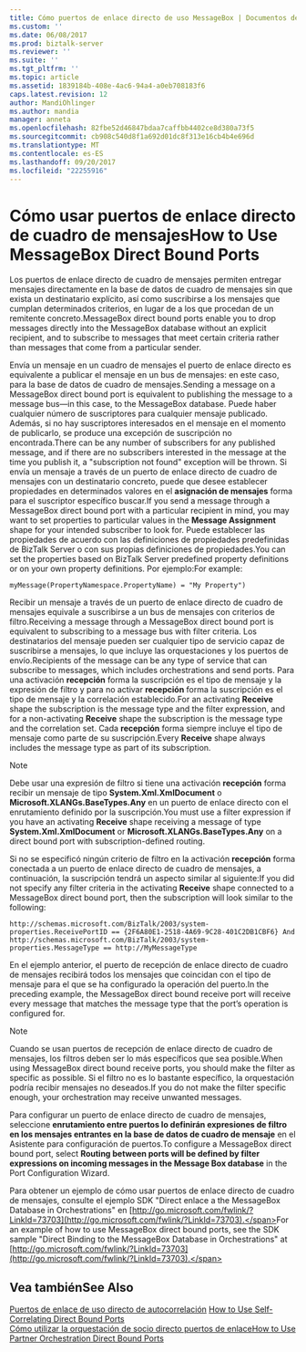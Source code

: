 ```yaml
---
title: Cómo puertos de enlace directo de uso MessageBox | Documentos de Microsoft
ms.custom: ''
ms.date: 06/08/2017
ms.prod: biztalk-server
ms.reviewer: ''
ms.suite: ''
ms.tgt_pltfrm: ''
ms.topic: article
ms.assetid: 1839184b-408e-4ac6-94a4-a0eb708183f6
caps.latest.revision: 12
author: MandiOhlinger
ms.author: mandia
manager: anneta
ms.openlocfilehash: 82fbe52d46847bdaa7caffbb4402ce8d380a73f5
ms.sourcegitcommit: cb908c540d8f1a692d01dc8f313e16cb4b4e696d
ms.translationtype: MT
ms.contentlocale: es-ES
ms.lasthandoff: 09/20/2017
ms.locfileid: "22255916"
---
```

# <a name="how-to-use-messagebox-direct-bound-ports"></a><span data-ttu-id="54449-102">Cómo usar puertos de enlace directo de cuadro de mensajes</span><span class="sxs-lookup"><span data-stu-id="54449-102">How to Use MessageBox Direct Bound Ports</span></span>
<span data-ttu-id="54449-103">Los puertos de enlace directo de cuadro de mensajes permiten entregar mensajes directamente en la base de datos de cuadro de mensajes sin que exista un destinatario explícito, así como suscribirse a los mensajes que cumplan determinados criterios, en lugar de a los que procedan de un remitente concreto.</span><span class="sxs-lookup"><span data-stu-id="54449-103">MessageBox direct bound ports enable you to drop messages directly into the MessageBox database without an explicit recipient, and to subscribe to messages that meet certain criteria rather than messages that come from a particular sender.</span></span>  
  
 <span data-ttu-id="54449-104">Envía un mensaje en un cuadro de mensajes el puerto de enlace directo es equivalente a publicar el mensaje en un bus de mensajes: en este caso, para la base de datos de cuadro de mensajes.</span><span class="sxs-lookup"><span data-stu-id="54449-104">Sending a message on a MessageBox direct bound port is equivalent to publishing the message to a message bus—in this case, to the MessageBox database.</span></span> <span data-ttu-id="54449-105">Puede haber cualquier número de suscriptores para cualquier mensaje publicado. Además, si no hay suscriptores interesados en el mensaje en el momento de publicarlo, se produce una excepción de suscripción no encontrada.</span><span class="sxs-lookup"><span data-stu-id="54449-105">There can be any number of subscribers for any published message, and if there are no subscribers interested in the message at the time you publish it, a "subscription not found" exception will be thrown.</span></span> <span data-ttu-id="54449-106">Si envía un mensaje a través de un puerto de enlace directo de cuadro de mensajes con un destinatario concreto, puede que desee establecer propiedades en determinados valores en el **asignación de mensajes** forma para el suscriptor específico buscar.</span><span class="sxs-lookup"><span data-stu-id="54449-106">If you send a message through a MessageBox direct bound port with a particular recipient in mind, you may want to set properties to particular values in the **Message Assignment** shape for your intended subscriber to look for.</span></span> <span data-ttu-id="54449-107">Puede establecer las propiedades de acuerdo con las definiciones de propiedades predefinidas de BizTalk Server o con sus propias definiciones de propiedades.</span><span class="sxs-lookup"><span data-stu-id="54449-107">You can set the properties based on BizTalk Server predefined property definitions or on your own property definitions.</span></span> <span data-ttu-id="54449-108">Por ejemplo:</span><span class="sxs-lookup"><span data-stu-id="54449-108">For example:</span></span>  
  
```  
myMessage(PropertyNamespace.PropertyName) = "My Property")  
```  
  
 <span data-ttu-id="54449-109">Recibir un mensaje a través de un puerto de enlace directo de cuadro de mensajes equivale a suscribirse a un bus de mensajes con criterios de filtro.</span><span class="sxs-lookup"><span data-stu-id="54449-109">Receiving a message through a MessageBox direct bound port is equivalent to subscribing to a message bus with filter criteria.</span></span> <span data-ttu-id="54449-110">Los destinatarios del mensaje pueden ser cualquier tipo de servicio capaz de suscribirse a mensajes, lo que incluye las orquestaciones y los puertos de envío.</span><span class="sxs-lookup"><span data-stu-id="54449-110">Recipients of the message can be any type of service that can subscribe to messages, which includes orchestrations and send ports.</span></span> <span data-ttu-id="54449-111">Para una activación **recepción** forma la suscripción es el tipo de mensaje y la expresión de filtro y para no activar **recepción** forma la suscripción es el tipo de mensaje y la correlación establecido.</span><span class="sxs-lookup"><span data-stu-id="54449-111">For an activating **Receive** shape the subscription is the message type and the filter expression, and for a non-activating **Receive** shape the subscription is the message type and the correlation set.</span></span> <span data-ttu-id="54449-112">Cada **recepción** forma siempre incluye el tipo de mensaje como parte de su suscripción.</span><span class="sxs-lookup"><span data-stu-id="54449-112">Every **Receive** shape always includes the message type as part of its subscription.</span></span>  
  
> [!NOTE]
>  <span data-ttu-id="54449-113">Debe usar una expresión de filtro si tiene una activación **recepción** forma recibir un mensaje de tipo **System.Xml.XmlDocument** o **Microsoft.XLANGs.BaseTypes.Any** en un puerto de enlace directo con el enrutamiento definido por la suscripción.</span><span class="sxs-lookup"><span data-stu-id="54449-113">You must use a filter expression if you have an activating **Receive** shape receiving a message of type **System.Xml.XmlDocument** or **Microsoft.XLANGs.BaseTypes.Any** on a direct bound port with subscription-defined routing.</span></span>  
  
 <span data-ttu-id="54449-114">Si no se especificó ningún criterio de filtro en la activación **recepción** forma conectada a un puerto de enlace directo de cuadro de mensajes, a continuación, la suscripción tendrá un aspecto similar al siguiente:</span><span class="sxs-lookup"><span data-stu-id="54449-114">If you did not specify any filter criteria in the activating **Receive** shape connected to a MessageBox direct bound port, then the subscription will look similar to the following:</span></span>  
  
```  
http://schemas.microsoft.com/BizTalk/2003/system-properties.ReceivePortID == {2F6A80E1-2518-4A69-9C28-401C2DB1CBF6} And  
http://schemas.microsoft.com/BizTalk/2003/system-properties.MessageType == http://MyMessageType  
```  
  
 <span data-ttu-id="54449-115">En el ejemplo anterior, el puerto de recepción de enlace directo de cuadro de mensajes recibirá todos los mensajes que coincidan con el tipo de mensaje para el que se ha configurado la operación del puerto.</span><span class="sxs-lookup"><span data-stu-id="54449-115">In the preceding example, the MessageBox direct bound receive port will receive every message that matches the message type that the port’s operation is configured for.</span></span>  
  
> [!NOTE]
>  <span data-ttu-id="54449-116">Cuando se usan puertos de recepción de enlace directo de cuadro de mensajes, los filtros deben ser lo más específicos que sea posible.</span><span class="sxs-lookup"><span data-stu-id="54449-116">When using MessageBox direct bound receive ports, you should make the filter as specific as possible.</span></span> <span data-ttu-id="54449-117">Si el filtro no es lo bastante específico, la orquestación podría recibir mensajes no deseados.</span><span class="sxs-lookup"><span data-stu-id="54449-117">If you do not make the filter specific enough, your orchestration may receive unwanted messages.</span></span>  
  
 <span data-ttu-id="54449-118">Para configurar un puerto de enlace directo de cuadro de mensajes, seleccione **enrutamiento entre puertos lo definirán expresiones de filtro en los mensajes entrantes en la base de datos de cuadro de mensaje** en el Asistente para configuración de puertos.</span><span class="sxs-lookup"><span data-stu-id="54449-118">To configure a MessageBox direct bound port, select **Routing between ports will be defined by filter expressions on incoming messages in the Message Box database** in the Port Configuration Wizard.</span></span>  
  
 <span data-ttu-id="54449-119">Para obtener un ejemplo de cómo usar puertos de enlace directo de cuadro de mensajes, consulte el ejemplo SDK "Direct enlace a the MessageBox Database in Orchestrations" en [http://go.microsoft.com/fwlink/?LinkId=73703](http://go.microsoft.com/fwlink/?LinkId=73703).</span><span class="sxs-lookup"><span data-stu-id="54449-119">For an example of how to use MessageBox direct bound ports, see the SDK sample "Direct Binding to the MessageBox Database in Orchestrations" at [http://go.microsoft.com/fwlink/?LinkId=73703](http://go.microsoft.com/fwlink/?LinkId=73703).</span></span>  
  
## <a name="see-also"></a><span data-ttu-id="54449-120">Vea también</span><span class="sxs-lookup"><span data-stu-id="54449-120">See Also</span></span>  
 <span data-ttu-id="54449-121">[Puertos de enlace de uso directo de autocorrelación](../core/how-to-use-self-correlating-direct-bound-ports.md) </span><span class="sxs-lookup"><span data-stu-id="54449-121">[How to Use Self-Correlating Direct Bound Ports](../core/how-to-use-self-correlating-direct-bound-ports.md) </span></span>  
 [<span data-ttu-id="54449-122">Cómo utilizar la orquestación de socio directo puertos de enlace</span><span class="sxs-lookup"><span data-stu-id="54449-122">How to Use Partner Orchestration Direct Bound Ports</span></span>](../core/how-to-use-partner-orchestration-direct-bound-ports.md)